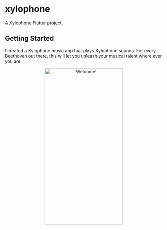 # xylophone

A Xylophone Flutter project.

## Getting Started

I created a Xylophone music app that plays Xylophone sounds.
For every Beethoven out there, this will let you unleash your musical talent where ever you are.

<div align="center" width="50">

<img src="https://github.com/londonappbrewery/Images/raw/master/xylophone-flutter.png" alt="Welcome!" width="250" height= "500" />

</div>
